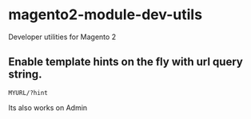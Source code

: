 # magento2-module-dev-utils

Developer utilities for Magento 2



## Enable template hints on the fly with url query string.
```MYURL/?hint ```

Its also works on Admin







